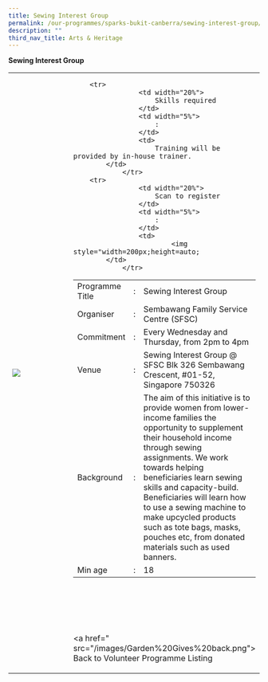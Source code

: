 ```yaml
---
title: Sewing Interest Group
permalink: /our-programmes/sparks-bukit-canberra/sewing-interest-group/
description: ""
third_nav_title: Arts & Heritage
---
```

**Sewing Interest Group**

<table width="100%" border="0">
	<tbody><tr>
		<td width="40%">
			<img style="width=200px;height=auto;" src="/images/Garden%20Gives%20back.png">
		</td>
		<td width="60%">
			<table width="100%" border="0">
				<tbody><tr>
					<td width="20%">
						Programme Title
					</td>
					<td width="5%">
						:
					</td>
					<td>
						Sewing Interest Group 
					</td>
				</tr>
					<tr><td width="20%">
						Organiser
					</td>
					<td width="5%">
						:
					</td>
					<td>
						Sembawang Family Service Centre (SFSC)
					</td>
				</tr>
				<tr>
					<td width="20%">
						Commitment
					</td>
					<td width="5%">
						:
					</td>
					<td width="75%">
						   Every Wednesday and Thursday, from 2pm to 4pm 
					</td>
				</tr>
				<tr>
					<td width="20%">
					 Venue
					</td>
					<td width="5%">
						:
					</td>
					<td width="75%">
					Sewing Interest Group @ SFSC
Blk 326 Sembawang Crescent, #01-52, Singapore 750326
					</td>
				</tr>
				<tr>
					<td width="20%">
						Background
					</td>
					<td width="5%">
						:
					</td>
					<td width="75%">
						The aim of this initiative is to provide women from lower-income families the opportunity to supplement their household income through sewing assignments. We work towards helping beneficiaries learn sewing skills and capacity-build. Beneficiaries will learn how to use a sewing machine to make upcycled products such as tote bags, masks, pouches etc, from donated materials such as used banners. 
					</td>
				</tr>
				<tr>
					<td width="20%">
						Min age
					</td>
					<td width="5%">
						:
					</td>
					<td width="75%">
						18
					</td>
				</tr>
		
	
		<tr>
					<td width="20%">
						Skills required
					</td>
					<td width="5%">
						:
					</td>
					<td>
						Training will be provided by in-house trainer.
			</td>
				</tr>
		<tr>
					<td width="20%">
						Scan to register
					</td>
					<td width="5%">
						:
					</td>
					<td>
							<img style="width=200px;height=auto;
			</td>
				</tr>
</tbody></table>


<br>
			<br>
			<br>
			<br>
			



<a href=" src="/images/Garden%20Gives%20back.png">
	Back to Volunteer Programme Listing
	</td></tr></tbody></table></td></tr></tbody></table>